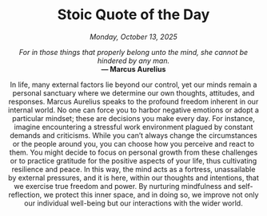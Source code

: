 <h1 align="center">Stoic Quote of the Day</h1>
<p align="center"><em><!--START_SECTION:current-date-->
Monday, October 13, 2025
<!--END_SECTION:current-date--></em></p>
<p align="center">
    <em><!--START_SECTION:quote-text-->
For in those things that properly belong unto the mind, she cannot be hindered by any man.
<!--END_SECTION:quote-text--></em><br>
    <strong>— <!--START_SECTION:quote-author-->
Marcus Aurelius
<!--END_SECTION:quote-author--></strong>
</p>

<p align="center" style="max-width:600px;margin:0 auto;">
<!--START_SECTION:quote-interpretation-->
In life, many external factors lie beyond our control, yet our minds remain a personal sanctuary where we determine our own thoughts, attitudes, and responses. Marcus Aurelius speaks to the profound freedom inherent in our internal world. No one can force you to harbor negative emotions or adopt a particular mindset; these are decisions you make every day. For instance, imagine encountering a stressful work environment plagued by constant demands and criticisms. While you can’t always change the circumstances or the people around you, you can choose how you perceive and react to them. You might decide to focus on personal growth from these challenges or to practice gratitude for the positive aspects of your life, thus cultivating resilience and peace. In this way, the mind acts as a fortress, unassailable by external pressures, and it is here, within our thoughts and intentions, that we exercise true freedom and power. By nurturing mindfulness and self-reflection, we protect this inner space, and in doing so, we improve not only our individual well-being but our interactions with the wider world.
<!--END_SECTION:quote-interpretation-->
</p>
